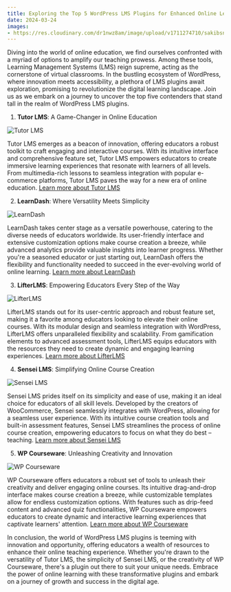 ```yaml
---
title: Exploring the Top 5 WordPress LMS Plugins for Enhanced Online Learning
date: 2024-03-24
images:
- https://res.cloudinary.com/dr1nwz8am/image/upload/v1711274710/sakibsnaz_utgusz.webp
---
```


Diving into the world of online education, we find ourselves confronted with a myriad of options to amplify our teaching prowess. Among these tools, Learning Management Systems (LMS) reign supreme, acting as the cornerstone of virtual classrooms. In the bustling ecosystem of WordPress, where innovation meets accessibility, a plethora of LMS plugins await exploration, promising to revolutionize the digital learning landscape. Join us as we embark on a journey to uncover the top five contenders that stand tall in the realm of WordPress LMS plugins.


1. **Tutor LMS**: A Game-Changer in Online Education

![Tutor LMS](https://asia.wordcamp.org/2023/files/2022/11/logo-tutorlms-640x320-1.png)

Tutor LMS emerges as a beacon of innovation, offering educators a robust toolkit to craft engaging and interactive courses. With its intuitive interface and comprehensive feature set, Tutor LMS empowers educators to create immersive learning experiences that resonate with learners of all levels. From multimedia-rich lessons to seamless integration with popular e-commerce platforms, Tutor LMS paves the way for a new era of online education.
[Learn more about Tutor LMS](https://tutorlms.com)

2. **LearnDash**: Where Versatility Meets Simplicity

![LearnDash](https://wpengine.com/solution-center/wp-content/uploads/Untitled-design-2.jpg)

LearnDash takes center stage as a versatile powerhouse, catering to the diverse needs of educators worldwide. Its user-friendly interface and extensive customization options make course creation a breeze, while advanced analytics provide valuable insights into learner progress. Whether you're a seasoned educator or just starting out, LearnDash offers the flexibility and functionality needed to succeed in the ever-evolving world of online learning.
[Learn more about LearnDash](https://www.learndash.com)

3. **LifterLMS**: Empowering Educators Every Step of the Way

![LifterLMS](https://s27051.pcdn.co/wp-content/uploads/2019/07/lifterlms_logo.png)

LifterLMS stands out for its user-centric approach and robust feature set, making it a favorite among educators looking to elevate their online courses. With its modular design and seamless integration with WordPress, LifterLMS offers unparalleled flexibility and scalability. From gamification elements to advanced assessment tools, LifterLMS equips educators with the resources they need to create dynamic and engaging learning experiences.
[Learn more about LifterLMS](https://lifterlms.com)

4. **Sensei LMS**: Simplifying Online Course Creation

![Sensei LMS](https://www.neuralab.net/wp-content/uploads/2016/06/sensei-logo.png)

Sensei LMS prides itself on its simplicity and ease of use, making it an ideal choice for educators of all skill levels. Developed by the creators of WooCommerce, Sensei seamlessly integrates with WordPress, allowing for a seamless user experience. With its intuitive course creation tools and built-in assessment features, Sensei LMS streamlines the process of online course creation, empowering educators to focus on what they do best – teaching.
[Learn more about Sensei LMS](https://woocommerce.com/sensei)

5. **WP Courseware**: Unleashing Creativity and Innovation

![WP Courseware](https://d2be3atgmh2lyq.cloudfront.net/wp-content/uploads/2019/09/WP-Courseware-logo.png)

WP Courseware offers educators a robust set of tools to unleash their creativity and deliver engaging online courses. Its intuitive drag-and-drop interface makes course creation a breeze, while customizable templates allow for endless customization options. With features such as drip-feed content and advanced quiz functionalities, WP Courseware empowers educators to create dynamic and interactive learning experiences that captivate learners' attention.
[Learn more about WP Courseware](https://flyplugins.com/wp-courseware)

In conclusion, the world of WordPress LMS plugins is teeming with innovation and opportunity, offering educators a wealth of resources to enhance their online teaching experience. Whether you're drawn to the versatility of Tutor LMS, the simplicity of Sensei LMS, or the creativity of WP Courseware, there's a plugin out there to suit your unique needs. Embrace the power of online learning with these transformative plugins and embark on a journey of growth and success in the digital age.

